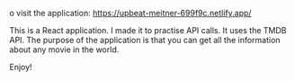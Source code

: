 o visit the application: https://upbeat-meitner-699f9c.netlify.app/

This is a React application. 
I made it to practise API calls. It uses the TMDB API. The purpose of the application is that you can get 
all the information about any movie in the world.

Enjoy!
